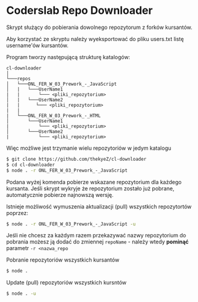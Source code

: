 # Coderslab Repo Downloader


Skrypt służący do pobierania dowolnego repozytorum z forków kursantów.

Aby korzystać ze skryptu należy wyeksportować do pliku users.txt listę username'ów kursantów.

Program tworzy następującą strukturę katalogów:

```
cl-downloader
│
└───repos
│   └───ONL_FER_W_03_Prework_-_JavaScript
│   |   └───UserName1
|   |       └─── <pliki_repozytorium>
│   |   └───UserName2
|   |      └─── <pliki_repozytorium>
|   |
|   └───ONL_FER_W_03_Prework_-_HTML
│       └───UserName1
|           └─── <pliki_repozytorium>
│       └───UserName2
|           └─── <pliki_repozytorium>
```

Więc możliwe jest trzymanie wielu repozytoriów w jedym katalogu

```sh
$ git clone https://github.com/thekyeZ/cl-downloader
$ cd cl-downloader
$ node . -r ONL_FER_W_03_Prework_-_JavaScript
```

Podana wyżej komenda pobierze wskazane repozytorium dla każdego kursanta. Jeśli skrypt wykryje że repozytorium zostało już pobrane, automatycznie pobierze najnowszą wersję.

Istnieje możliwość wymuszenia aktualizacji (pull) wszystkich repozytortów poprzez:

```sh
$ node . -r ONL_FER_W_03_Prework_-_JavaScript -u
```

Jeśli nie chcesz za każdym razem przekazywać nazwy repozytorium do pobrania możesz ją dodać do zmiennej `repoName` - należy wtedy __pominąć__ parametr `-r <nazwa_repo`

Pobranie repozytoriów wszystkich kursantów
```sh
$ node .
```

Update (pull) repozytoriów wszystkich kursntów
```sh
$ node . -u
```